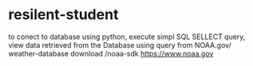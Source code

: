 # resilent-student
to conect to database using python, execute simpl SQL SELLECT query, view data retrieved from the Database using query from NOAA.gov/ weather-database download /noaa-sdk https://www.noaa.gov
